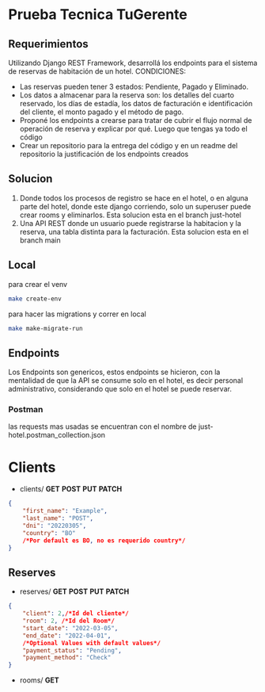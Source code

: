 # Prueba Tecnica TuGerente

## Requerimientos
Utilizando Django REST Framework, desarrollá los endpoints para el sistema de reservas de habitación de un hotel.
CONDICIONES:

- Las reservas pueden tener 3 estados: Pendiente, Pagado y Eliminado.
- Los datos a almacenar para la reserva son: los detalles del cuarto reservado, los días de estadía, los datos de facturación e identificación del cliente, el monto pagado y el método de pago.
- Proponé los endpoints a crearse para tratar de cubrir el flujo normal de operación de reserva y explicar por qué.
Luego que tengas ya todo el código
- Crear un repositorio para la entrega del código y en un readme del repositorio la justificación de los endpoints creados

## Solucion
1. Donde todos los procesos de registro se hace en el hotel, o en alguna parte del hotel, donde este django corriendo, solo un superuser puede crear rooms y eliminarlos. Esta solucion esta en el branch just-hotel
2. Una API REST donde un usuario puede registrarse la habitacion y la reserva, una tabla distinta para la facturación. Esta solucion esta en el branch main


## Local

para crear el venv
``` sh
make create-env
```

para hacer las migrations y correr en local
``` sh
make make-migrate-run
```

## Endpoints
Los Endpoints son genericos, estos endpoints se hicieron, con la mentalidad de que la API se consume solo en el hotel, es decir personal administrativo, considerando que solo en el hotel se puede reservar.
### Postman
las requests mas usadas se encuentran con el nombre de just-hotel.postman_collection.json
# Clients

- clients/ __GET__ __POST__ __PUT__ __PATCH__

``` json
{
    "first_name": "Example",
    "last_name": "POST",
    "dni": "20220305",
    "country": "BO"
    /*Por default es BO, no es requerido country*/
}
```

## Reserves
- reserves/ __GET__ __POST__ __PUT__ __PATCH__

``` json
{
    "client": 2,/*Id del cliente*/
    "room": 2, /*Id del Room*/
    "start_date": "2022-03-05",
    "end_date": "2022-04-01",
    /*Optional Values with default values*/
    "payment_status": "Pending",
    "payment_method": "Check"
}
```

- rooms/ __GET__
